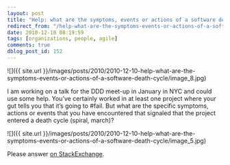 ```yaml
---
layout: post
title: "Help: what are the symptoms, events or actions of a software death cycle?"
redirect_from: "/help-what-are-the-symptoms-events-or-actions-of-a-software-death-cycle/"
date: 2010-12-10 08:19:59
tags: [organizations, people, agile]
comments: true
dblog_post_id: 152
---
```

![]({{ site.url }}/images/posts/2010/2010-12-10-help-what-are-the-symptoms-events-or-actions-of-a-software-death-cycle/image_8.jpg)

I am working on a talk for the DDD meet-up in January in NYC and could use some help. You’ve certainly worked in at least one project where your gut tells you that it’s going to #fail. But what are the specific symptoms, actions or events that you have encountered that signaled that the project entered a death cycle (spiral, march)?

![]({{ site.url }}/images/posts/2010/2010-12-10-help-what-are-the-symptoms-events-or-actions-of-a-software-death-cycle/image_5.jpg)

Please answer [on StackExchange](http://programmers.stackexchange.com/questions/25181/what-are-the-symptoms-events-or-actions-of-a-software-death-cycle).

